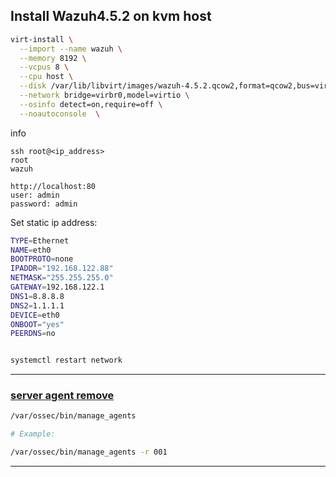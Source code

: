 ## Install Wazuh4.5.2 on kvm host



```bash
virt-install \
  --import --name wazuh \
  --memory 8192 \
  --vcpus 8 \
  --cpu host \
  --disk /var/lib/libvirt/images/wazuh-4.5.2.qcow2,format=qcow2,bus=virtio \
  --network bridge=virbr0,model=virtio \
  --osinfo detect=on,require=off \
  --noautoconsole  \
```
info
```
ssh root@<ip_address>
root
wazuh

http://localhost:80
user: admin
password: admin
```
Set static ip address:

```bash
TYPE=Ethernet
NAME=eth0
BOOTPROTO=none
IPADDR="192.168.122.88"
NETMASK="255.255.255.0"
GATEWAY=192.168.122.1
DNS1=8.8.8.8
DNS2=1.1.1.1
DEVICE=eth0
ONBOOT="yes"
PEERDNS=no


systemctl restart network
```

----

### [server agent remove](https://documentation.wazuh.com/current/user-manual/agents/remove-agents/remove.html)

```bash
/var/ossec/bin/manage_agents

# Example:

/var/ossec/bin/manage_agents -r 001
```
---
